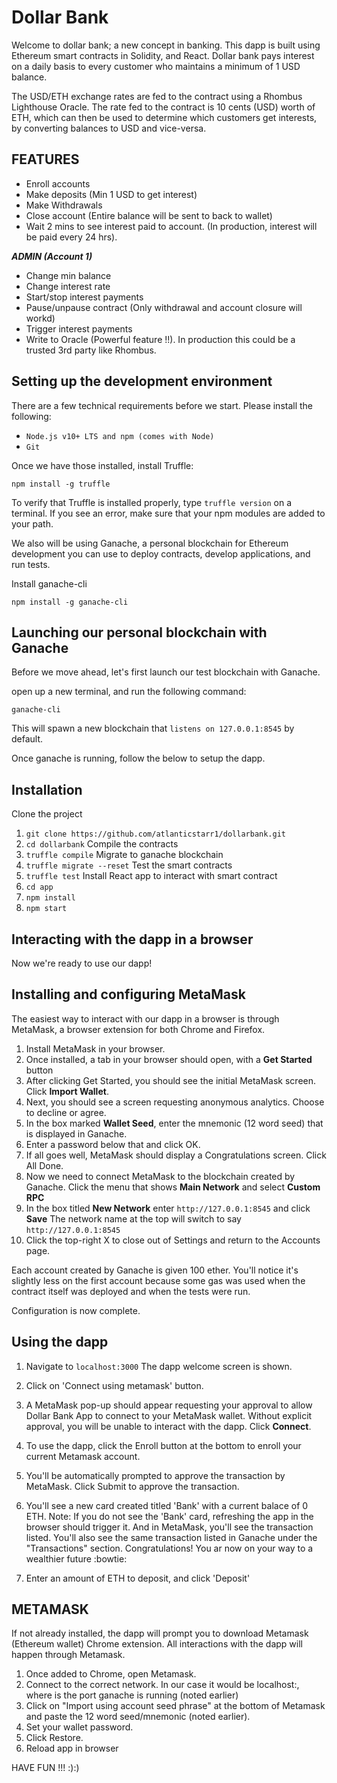 # Dollar Bank

Welcome to dollar bank; a new concept in banking. This dapp is built using Ethereum smart contracts in Solidity, and React. Dollar bank pays interest on a daily basis to every customer who maintains a minimum of 1 USD balance. 

The USD/ETH exchange rates are fed to the contract using a Rhombus Lighthouse Oracle. The rate fed to the contract is 10 cents (USD) worth of ETH, which can then be used to determine which customers get interests, by converting balances to USD and vice-versa.

## FEATURES
  * Enroll accounts
  * Make deposits (Min 1 USD to get interest)
  * Make Withdrawals
  * Close account (Entire balance will be sent to back to wallet)
  * Wait 2 mins to see interest paid to account. (In production, interest will be paid every 24 hrs).
  
  ***ADMIN (Account 1)***
  * Change min balance
  * Change interest rate
  * Start/stop interest payments
  * Pause/unpause contract (Only withdrawal and account closure will workd)
  * Trigger interest payments
  * Write to Oracle (Powerful feature !!). In production this could be a trusted 3rd party like Rhombus.

## Setting up the development environment
There are a few technical requirements before we start. Please install the following:

* `Node.js v10+ LTS and npm (comes with Node)`
* `Git`

Once we have those installed, install Truffle:

`npm install -g truffle`

To verify that Truffle is installed properly, type `truffle version` on a terminal.
If you see an error, make sure that your npm modules are added to your path.

We also will be using Ganache, a personal blockchain for Ethereum development you can use to deploy contracts, develop applications, and run tests. 

Install ganache-cli

`npm install -g ganache-cli`

## Launching our personal blockchain with Ganache
Before we move ahead, let's first launch our test blockchain with Ganache.

open up a new terminal, and run the following command: 

`ganache-cli`

This will spawn a new blockchain that `listens on 127.0.0.1:8545` by default.

Once ganache is running, follow the below to setup the dapp.

## Installation
Clone the project
1. `git clone https://github.com/atlanticstarr1/dollarbank.git`
2. `cd dollarbank`
Compile the contracts
3. `truffle compile`
Migrate to ganache blockchain
4. `truffle migrate --reset`
Test the smart contracts
5. `truffle test`
Install React app to interact with smart contract
6. `cd app`
7. `npm install`
8. `npm start`

## Interacting with the dapp in a browser
Now we're ready to use our dapp!

## Installing and configuring MetaMask
The easiest way to interact with our dapp in a browser is through MetaMask, a browser extension for both Chrome and Firefox.

1. Install MetaMask in your browser.
2. Once installed, a tab in your browser should open, with a **Get Started** button
3. After clicking Get Started, you should see the initial MetaMask screen. Click **Import Wallet**.
4. Next, you should see a screen requesting anonymous analytics. Choose to decline or agree.
5. In the box marked **Wallet Seed**, enter the mnemonic (12 word seed) that is displayed in Ganache.
5. Enter a password below that and click OK.
6. If all goes well, MetaMask should display a Congratulations screen. Click All Done.
7. Now we need to connect MetaMask to the blockchain created by Ganache. Click the menu that shows **Main Network** and select **Custom RPC**
8. In the box titled **New Network** enter `http://127.0.0.1:8545` and click **Save**
The network name at the top will switch to say `http://127.0.0.1:8545`
9. Click the top-right X to close out of Settings and return to the Accounts page.

Each account created by Ganache is given 100 ether. You'll notice it's slightly less on the first account because some gas was used when the contract itself was deployed and when the tests were run.

Configuration is now complete.

## Using the dapp
1. Navigate to `localhost:3000`
The dapp welcome screen is shown.
2. Click on 'Connect using metamask' button.
3. A MetaMask pop-up should appear requesting your approval to allow Dollar Bank App to connect to your MetaMask wallet. Without explicit approval, you will be unable to interact with the dapp. Click **Connect**.
4. To use the dapp, click the Enroll button at the bottom to enroll your current Metamask account.
5. You'll be automatically prompted to approve the transaction by MetaMask. Click Submit to approve the transaction.
6. You'll see a new card created titled 'Bank' with a current balace of 0 ETH.
Note: If you do not see the 'Bank' card, refreshing the app in the browser should trigger it.
And in MetaMask, you'll see the transaction listed.
You'll also see the same transaction listed in Ganache under the "Transactions" section.
Congratulations! You ar now on your way to a wealthier future :bowtie:

7. Enter an amount of ETH to deposit, and click 'Deposit'


## METAMASK
If not already installed, the dapp will prompt you to download Metamask (Ethereum wallet) Chrome extension. All interactions with the dapp will happen through Metamask.

1. Once added to Chrome, open Metamask.
2. Connect to the correct network. In our case it would be localhost:<PORT>, where <PORT> is the port ganache is running (noted earlier)
2. Click on "Import using account seed phrase" at the bottom of Metamask and paste the 12 word seed/mnemonic (noted earlier).
3. Set your wallet password.
4. Click Restore.
5. Reload app in browser
  
  HAVE FUN !!! :):)
